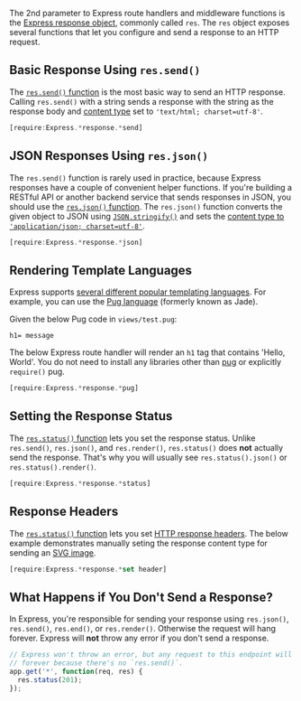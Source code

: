 The 2nd parameter to Express route handlers and middleware functions is the
[Express response object](http://expressjs.com/en/4x/api.html#res), commonly called 
`res`. The `res` object exposes several functions that let you configure and send
a response to an HTTP request.

Basic Response Using `res.send()`
-----------------------------

The [`res.send()` function](http://expressjs.com/en/4x/api.html#res.send) is the 
most basic way to send an HTTP response. Calling `res.send()` with a string sends
a response with the string as the response body and [content type](https://developer.mozilla.org/en-US/docs/Web/HTTP/Headers/Content-Type) set to `'text/html; charset=utf-8'`.

```javascript
[require:Express.*response.*send]
```

JSON Responses Using `res.json()`
---------------------------------

The `res.send()` function is rarely used in practice, because Express responses
have a couple of convenient helper functions. If you're building a RESTful API
or another backend service that sends responses in JSON, you should use the
[`res.json()` function](http://expressjs.com/en/4x/api.html#res.json). The `res.json()` function converts the given object to JSON using [`JSON.stringify()`](http://thecodebarbarian.com/the-80-20-guide-to-json-stringify-in-javascript.html) and sets the [content type to `'application/json; charset=utf-8'`](https://github.com/expressjs/express/blob/e1b45ebd050b6f06aa38cda5aaf0c21708b0c71e/lib/response.js#L263-L265).

```javascript
[require:Express.*response.*json]
```

Rendering Template Languages
----------------------------

Express supports [several different popular templating languages](https://github.com/expressjs/express/wiki#template-engines). For example,
you can use the [Pug language](https://www.npmjs.com/package/pug) (formerly known as Jade).

Given the below Pug code in `views/test.pug`:

```
h1= message
```

The below Express route handler will render an `h1` tag that contains
'Hello, World'. You do not need to install any libraries other than [pug](https://www.npmjs.com/package/pug) or explicitly `require()` pug.

```javascript
[require:Express.*response.*pug]
```

Setting the Response Status
---------------------------

The [`res.status()` function](http://expressjs.com/en/4x/api.html#res.status) lets you set the response status. Unlike `res.send()`, `res.json()`, and `res.render()`,
`res.status()` does **not** actually send the response. That's why you will
usually see `res.status().json()` or `res.status().render()`.

```javascript
[require:Express.*response.*status]
```

Response Headers
----------------

The [`res.status()` function](http://expressjs.com/en/4x/api.html#res.set) lets you set [HTTP response headers](https://developer.mozilla.org/en-US/docs/Glossary/Response_header). The below example demonstrates manually seting the response content type for sending an [SVG image](https://css-tricks.com/snippets/htaccess/serve-svg-correct-content-type/).

```javascript
[require:Express.*response.*set header]
```

What Happens if You Don't Send a Response?
------------------------------------------

In Express, you're responsible for sending your response using `res.json()`, `res.send()`, `res.end()`, or `res.render()`. Otherwise the request will hang forever. Express will **not** throw any error if you don't send a response.

```javascript
// Express won't throw an error, but any request to this endpoint will hang
// forever because there's no `res.send()`.
app.get('*', function(req, res) {
  res.status(201);
});
```